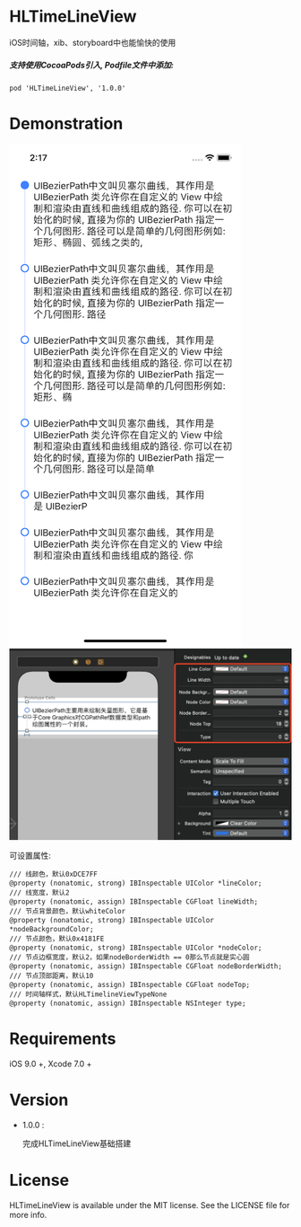 # HLTimeLineView
iOS时间轴，xib、storyboard中也能愉快的使用

##### 支持使用CocoaPods引入, Podfile文件中添加:

``` objc
pod 'HLTimeLineView', '1.0.0'
```

# Demonstration

![image](https://github.com/huangchangweng/HLTimeLineView/blob/main/ScreenShot.png)
![image](https://github.com/huangchangweng/HLTimeLineView/blob/main/1655965224909.jpg)

可设置属性:<p>

``` objc
/// 线颜色，默认0xDCE7FF
@property (nonatomic, strong) IBInspectable UIColor *lineColor;
/// 线宽度，默认2
@property (nonatomic, assign) IBInspectable CGFloat lineWidth;
/// 节点背景颜色，默认whiteColor
@property (nonatomic, strong) IBInspectable UIColor *nodeBackgroundColor;
/// 节点颜色，默认0x4181FE
@property (nonatomic, strong) IBInspectable UIColor *nodeColor;
/// 节点边框宽度，默认2，如果nodeBorderWidth == 0那么节点就是实心圆
@property (nonatomic, assign) IBInspectable CGFloat nodeBorderWidth;
/// 节点顶部距离，默认10
@property (nonatomic, assign) IBInspectable CGFloat nodeTop;
/// 时间轴样式，默认HLTimelineViewTypeNone
@property (nonatomic, assign) IBInspectable NSInteger type;
```

# Requirements

iOS 9.0 +, Xcode 7.0 +

# Version

* 1.0.0 :

  完成HLTimeLineView基础搭建

# License

HLTimeLineView is available under the MIT license. See the LICENSE file for more info.
